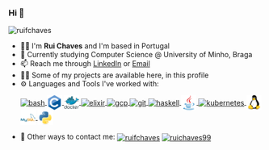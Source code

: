 ### Hi 👋
<p align="left"> <img src="https://komarev.com/ghpvc/?username=ruifchaves&label=Profile%20views&color=0e75b6&style=flat" alt="ruifchaves" /> </p>


- 🧑‍🦰 I'm **Rui Chaves** and I'm based in Portugal
- 🌱 Currently studying Computer Science @ University of Minho, Braga
- 📫 Reach me through [LinkedIn](https://linkedin.com/in/rui-chaves) or [Email](mailto:ruichaves99@gmail.com)
- 👨‍💻 Some of my projects are available here, in this profile
- ⚙️ Languages and Tools I've worked with:
      <p> <a href="https://www.gnu.org/software/bash/" target="_blank" rel="noreferrer"> <img align="center" 
 src="https://www.vectorlogo.zone/logos/gnu_bash/gnu_bash-icon.svg" alt="bash" width="30" height="30"/> </a> <a href="https://www.cprogramming.com/" target="_blank" rel="noreferrer"> <img align="center" src="https://raw.githubusercontent.com/devicons/devicon/master/icons/c/c-original.svg" alt="c" width="30" height="30"/> </a> <a href="https://www.docker.com/" target="_blank" rel="noreferrer"> <img align="center" src="https://raw.githubusercontent.com/devicons/devicon/master/icons/docker/docker-original-wordmark.svg" alt="docker" width="30" height="30"/> </a> <a href="https://elixir-lang.org" target="_blank" rel="noreferrer"> <img align="center" src="https://www.vectorlogo.zone/logos/elixir-lang/elixir-lang-icon.svg" alt="elixir" width="30" height="30"/> </a> <a href="https://cloud.google.com" target="_blank" rel="noreferrer"> <img align="center" src="https://www.vectorlogo.zone/logos/google_cloud/google_cloud-icon.svg" alt="gcp" width="30" height="30"/> </a> <a href="https://git-scm.com/" target="_blank" rel="noreferrer"> <img align="center" src="https://www.vectorlogo.zone/logos/git-scm/git-scm-icon.svg" alt="git" width="30" height="30"/> </a> <a href="https://www.haskell.org/" target="_blank" rel="noreferrer"> <img align="center" src="https://upload.wikimedia.org/wikipedia/commons/1/1c/Haskell-Logo.svg" alt="haskell" width="30" height="30"/> </a> <a href="https://www.java.com" target="_blank" rel="noreferrer"> <img align="center" src="https://raw.githubusercontent.com/devicons/devicon/master/icons/java/java-original.svg" alt="java" width="30" height="30"/> </a> <a href="https://kubernetes.io" target="_blank" rel="noreferrer"> <img align="center" src="https://www.vectorlogo.zone/logos/kubernetes/kubernetes-icon.svg" alt="kubernetes" width="30" height="30"/> </a> <a href="https://www.linux.org/" target="_blank" rel="noreferrer"> <img align="center" src="https://raw.githubusercontent.com/devicons/devicon/master/icons/linux/linux-original.svg" alt="linux" width="30" height="30"/> </a> <a href="https://www.mysql.com/" target="_blank" rel="noreferrer"> <img align="center" src="https://raw.githubusercontent.com/devicons/devicon/master/icons/mysql/mysql-original-wordmark.svg" alt="mysql" width="30" height="30"/> </a> <a href="https://www.python.org" target="_blank" rel="noreferrer"> <img align="center" src="https://raw.githubusercontent.com/devicons/devicon/master/icons/python/python-original.svg" alt="python" width="30" height="30"/> </a>
- 🤙 Other ways to contact me:  <a href="https://twitter.com/ruifchaves" target="blank"><img align="center" src="https://raw.githubusercontent.com/rahuldkjain/github-profile-readme-generator/master/src/images/icons/Social/twitter.svg" alt="ruifchaves" height="20" width="20" /></a>   <a href="https://instagram.com/ruichaves99" target="blank"><img align="center" src="https://raw.githubusercontent.com/rahuldkjain/github-profile-readme-generator/master/src/images/icons/Social/instagram.svg" alt="ruichaves99" height="20" width="20" /></a> </p>
</p>

<!--
**ruifchaves/ruifchaves** is a ✨ _special_ ✨ repository because its `README.md` (this file) appears on your GitHub profile.
Here are some ideas to get you started:

- 🔭 I’m currently working on ...
- 🌱 I’m currently learning ...
- 👯 I’m looking to collaborate on ...
- 🤔 I’m looking for help with ...
- 💬 Ask me about ...
- 📫 How to reach me: ...
- 😄 Pronouns: ...
- ⚡ Fun fact: ...
-->
